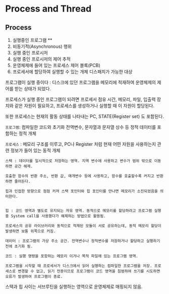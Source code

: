 # Process and Thread
## Process
1.  실행중인 프로그램   **
2. 비동기적(Asynchronous) 행위
3. 실행 중인 프로시저
4. 실행 중인 프로시저의 제어 추적
5. 운영체제에 들어 있는 프로세스 제어 블록(PCB)
6. 프로세서에 할당하여 실행할 수 있는 개체 디스패치가 가능한 대상

프로그램이 실행 중이다 : 디스크에 있던 프로그램을 메모리에 적재하여 운영체제의 제어를 받는 상태가 되었다.

프로세스가 실행 중인 프로그램이 되려면 프로세서 점유 시간, 메모리, 파일, 입출력 장치와 같은 자원이 필요하고, 프로세스를 생성하거나 실행할 때 이 자원이 할당된다.

또한 프로세스는 현재의 활동 상태를 나타내는 PC, STATE(Register set) 도 포함된다.

`프로그램`: 컴파일한 코드와 초기화 전역변수, 문자열과 문자열 상수 등 정적 데이터를 포함하는 정적 개체  

`프로세스` : 메모리 구조를 이루고, PC나 Register 처럼 현재 어떤 자원을 사용하는지 관련 정보가 들어 있는 동적 개체

    스택 : 데이터를 일시적으로 저장하는 영역. 지역 변수에 사용하고 변수가 범위 밖으로 이동하면 공간 해제.

    호출한 함수의 반환 주소, 반환 값, 매개변수 등에 사용하고, 함수를 호출할수록 커지고 반환하면 줄어든다.

    힙과 인접한 방향으로 점점 커져 스택 포인터와 힙 포인터를 만나면 메모리가 소진되었음을 의미한다.


    힙 : 코드 영역과 별도로 유지되는 자유 영역. 동적으로 메모리를 할당하려고 프로그램 실행 중 System call을 사용했다가 해제하는 방법으로 활용됨.

    프로세스의 공유 라이브러리와 동적으로 적재된 모듈이 서로 공유하는데, 동적 메모리 할당이 발생하면 보통 위쪽으로 커짐.

    데이터 : 프로그램의 가상 주소 공간. 전역변수나 정적변수를 저장하거나 할당하고 실행하기 전에 초기화 됨.

    코드 : 실행 명령을 포함하는 메모리 이거나 목적 파일에 있는 프로그램 영역.

    프로그램을 시작할 때 프로세서가 디스크에서 읽어 실행하는 컴파일한 프로그램을 저장. 프로세스로 변경할 수 없고, 읽기 전용이므로 프로그램이 코드 영역을 침범하여 쓰기를 시도하면 오류가 발생하여 프로그램이 종료.

스택과 힙 사이는 서브루틴을 실행하는 영역으로 운영체제로 매핑되지 않음.